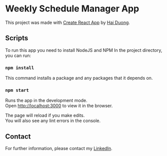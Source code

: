 # Weekly Schedule Manager App

This project was made with [Create React App](https://github.com/facebook/create-react-app) by [Hai Duong](https://github.com/SimpleCray).

## Scripts

To run this app you need to install NodeJS and NPM
In the project directory, you can run:

### `npm install`
This command installs a package and any packages that it depends on.
### `npm start`

Runs the app in the development mode.\
Open [http://localhost:3000](http://localhost:3000) to view it in the browser.

The page will reload if you make edits.\
You will also see any lint errors in the console.

## Contact

For further information, please contact my [LinkedIn](https://www.linkedin.com/in/simplecray/).

